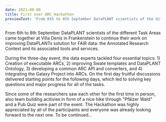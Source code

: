 ```yaml
---
date: 2021-09-08
title: First ever ARC Hackathon
previewText: 'From 6th to 8th September DataPLANT scientists of the different Task Areas came together at Villa Denis in Frankenstein to continue their work on improving DataPLANTs solution for FAIR data. the Annotated Research Context and its associated tools and services. During the three-day event, the data experts tackled four essential topics.'
---
```


From 6th to 8th September DataPLANT scientists of the different Task Areas came together at Villa Denis in Frankenstein to continue their work on improving DataPLANTs solution for FAIR data: the Annotated Research Context and its associated tools and services.  

During the three-day event, the data experts tackled four essential topics: 1) Creation of executable ARCs, 2) improving Swate templates and DataPLANT Ontology, 3) developing a common ARC API and converters, and 4) integrating the Galaxy Project into ARCs. On the first day fruitful discussions delivered starting points for the following days, which led to solving key questions and major progress for all of the tasks. 

Since some of the researchers saw each other for the first time in person, also team building acitivies in form of a nice hike through "Pfälzer Wald" and a Pub Quiz were part of the event. The Hackathon was highly appreciated by all of the participants and everyone was already looking forward to the next one. To be continued… 




